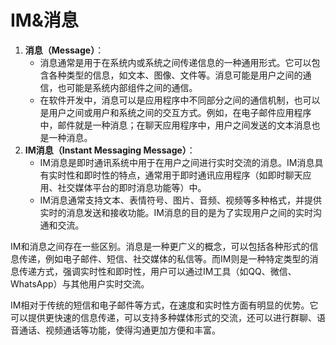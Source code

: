 # IM&消息

1. **消息（Message）**：
   - 消息通常是用于在系统内或系统之间传递信息的一种通用形式。它可以包含各种类型的信息，如文本、图像、文件等。消息可能是用户之间的通信，也可能是系统内部组件之间的通信。
   - 在软件开发中，消息可以是应用程序中不同部分之间的通信机制，也可以是用户之间或用户和系统之间的交互方式。例如，在电子邮件应用程序中，邮件就是一种消息；在聊天应用程序中，用户之间发送的文本消息也是一种消息。
2. **IM消息（Instant Messaging Message）**：
   - IM消息是即时通讯系统中用于在用户之间进行实时交流的消息。IM消息具有实时性和即时性的特点，通常用于即时通讯应用程序（如即时聊天应用、社交媒体平台的即时消息功能等）中。
   - IM消息通常支持文本、表情符号、图片、音频、视频等多种格式，并提供实时的消息发送和接收功能。IM消息的目的是为了实现用户之间的实时沟通和交流。

IM和消息之间存在一些区别。消息是一种更广义的概念，可以包括各种形式的信息传递，例如电子邮件、短信、社交媒体的私信等。而IM则是一种特定类型的消息传递方式，强调实时性和即时性，用户可以通过IM工具（如QQ、微信、WhatsApp）与其他用户实时交流。

IM相对于传统的短信和电子邮件等方式，在速度和实时性方面有明显的优势。它可以提供更快速的信息传递，可以支持多种媒体形式的交流，还可以进行群聊、语音通话、视频通话等功能，使得沟通更加方便和丰富。